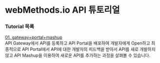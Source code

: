 # webMethods.io API 튜토리얼  
  
  
  ### Tutorial 목록  
  [01. gateway+portal+mashup](https://github.com/SoftwareAG-Korea/tutorials/tree/master/wmio/api/gateway%2Bportal%2Bmashup)  
  API Gateway에서 API를 등록하고 API Portal을 배포하여 개발자에게 Open하고 최종적으로 API Portal에서 API에 대한 개발자의 피드백을 받아서 API를 새로 개발하지 않고 API Mashup을 이용하여 새로운 API를 추가하는 과정을 살펴볼 수 있습니다.  
  
  

